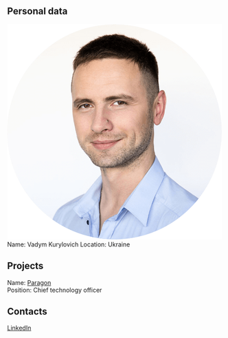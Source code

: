 ## Personal data
![ photo](../people/photo/vadym_kurylovich.png)  
Name: Vadym Kurylovich
Location: Ukraine
## Projects 
Name: [Paragon](../projects/paragon.md)  
Position: Chief technology officer
## Contacts
[LinkedIn](https://ua.linkedin.com/in/vadym-kurylovych)  
 
